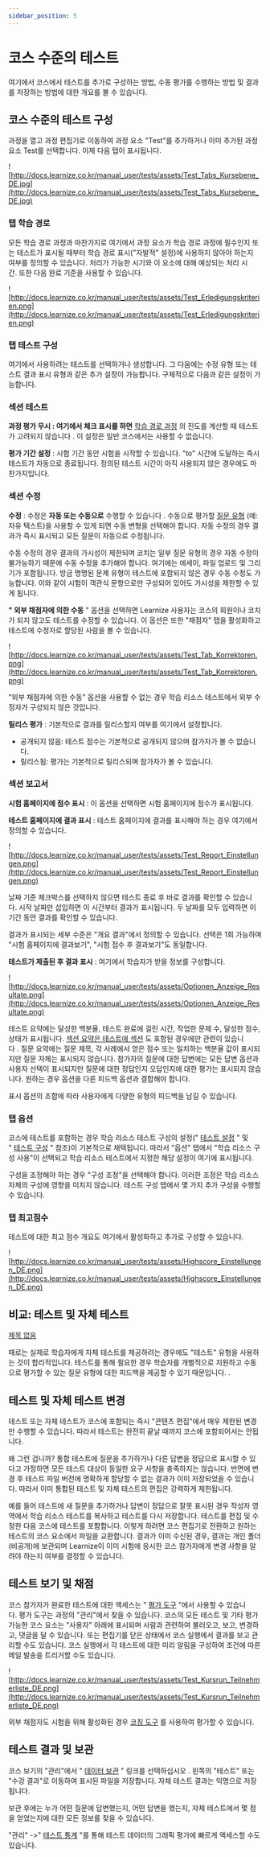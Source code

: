 ```yaml
---
sidebar_position: 5
---
```


# 코스 수준의 테스트

여기에서 코스에서 테스트를 추가로 구성하는 방법, 수동 평가를 수행하는 방법 및 결과를 저장하는 방법에 대한 개요를 볼 수 있습니다.

## 코스 수준의 테스트 구성

과정을 열고 과정 편집기로 이동하여 과정 요소 "Test"를 추가하거나 이미 추가된 과정 요소 Test를 선택합니다. 이제 다음 탭이 표시됩니다.

![http://docs.learnize.co.kr/manual_user/tests/assets/Test_Tabs_Kursebene_DE.jpg](http://docs.learnize.co.kr/manual_user/tests/assets/Test_Tabs_Kursebene_DE.jpg)

### 탭 학습 경로

모든 학습 경로 과정과 마찬가지로 여기에서 과정 요소가 학습 경로 과정에 필수인지 또는 테스트가 표시될 때부터 학습 경로 표시("자발적" 설정)에 사용하지 않아야 하는지 여부를 정의할 수 있습니다. 처리가 가능한 시기와 이 요소에 대해 예상되는 처리 시간. 또한 다음 완료 기준을 사용할 수 있습니다.

![http://docs.learnize.co.kr/manual_user/tests/assets/Test_Erledigungskriterien.png](http://docs.learnize.co.kr/manual_user/tests/assets/Test_Erledigungskriterien.png)

### 탭 테스트 구성

여기에서 사용하려는 테스트를 선택하거나 생성합니다. 그 다음에는 수정 유형 또는 테스트 결과 표시 유형과 같은 추가 설정이 가능합니다. 구체적으로 다음과 같은 설정이 가능합니다.

### **섹션 테스트**

**과정 평가 무시 : 여기에서 체크 표시를 하면** [학습 경로 과정](http://docs.learnize.co.kr/manual_user/course_create/Learning_path_course/) 의 진도를 계산할 때 테스트가 고려되지 않습니다 . 이 설정은 일반 코스에서는 사용할 수 없습니다.

**평가 기간 설정** : 시험 기간 동안 시험을 시작할 수 있습니다. "to" 시간에 도달하는 즉시 테스트가 자동으로 종료됩니다. 정의된 테스트 시간이 아직 사용되지 않은 경우에도 마찬가지입니다.

### **섹션 수정**

**수정** : 수정은 **자동 또는 수동으로** 수행할 수 있습니다 . 수동으로 평가할 [질문 유형](http://docs.learnize.co.kr/manual_user/tests/Test_question_types/) (예: 자유 텍스트)을 사용할 수 있게 되면 수동 변형을 선택해야 합니다. 자동 수정의 경우 결과가 즉시 표시되고 모든 질문이 자동으로 수정됩니다.

수동 수정의 경우 결과의 가시성이 제한되며 코치는 일부 질문 유형의 경우 자동 수정이 불가능하기 때문에 수동 수정을 추가해야 합니다. 여기에는 에세이, 파일 업로드 및 그리기가 포함됩니다. 방금 명명된 문제 유형이 테스트에 포함되지 않은 경우 수동 수정도 가능합니다. 이와 같이 시험이 객관식 문항으로만 구성되어 있어도 가시성을 제한할 수 있게 됩니다.

**" 외부 채점자에 의한 수동** " 옵션을 선택하면 Learnize 사용자는 코스의 회원이나 코치가 되지 않고도 테스트를 수정할 수 있습니다. 이 옵션은 또한 "채점자" 탭을 활성화하고 테스트에 수정자로 할당된 사람을 볼 수 있습니다.

![http://docs.learnize.co.kr/manual_user/tests/assets/Test_Tab_Korrektoren.png](http://docs.learnize.co.kr/manual_user/tests/assets/Test_Tab_Korrektoren.png)

"외부 채점자에 의한 수동" 옵션을 사용할 수 없는 경우 학습 리소스 테스트에서 외부 수정자가 구성되지 않은 것입니다.

**릴리스 평가** : 기본적으로 결과를 릴리스할지 여부를 여기에서 설정합니다.

- 공개되지 않음: 테스트 점수는 기본적으로 공개되지 않으며 참가자가 볼 수 없습니다.
- 릴리스됨: 평가는 기본적으로 릴리스되며 참가자가 볼 수 있습니다.

### **섹션 보고서**

**시험 홈페이지에 점수 표시** : 이 옵션을 선택하면 시험 홈페이지에 점수가 표시됩니다.

**테스트 홈페이지에 결과 표시** : 테스트 홈페이지에 결과를 표시해야 하는 경우 여기에서 정의할 수 있습니다.

![http://docs.learnize.co.kr/manual_user/tests/assets/Test_Report_Einstellungen.png](http://docs.learnize.co.kr/manual_user/tests/assets/Test_Report_Einstellungen.png)

날짜 기준 체크박스를 선택하지 않으면 테스트 종료 후 바로 결과를 확인할 수 있습니다. 시작 날짜만 삽입하면 이 시간부터 결과가 표시됩니다. 두 날짜를 모두 입력하면 이 기간 동안 결과를 확인할 수 있습니다.

결과가 표시되는 세부 수준은 "개요 결과"에서 정의할 수 있습니다. 선택은 1회 가능하며 "시험 홈페이지에 결과보기", "시험 접수 후 결과보기"도 동일합니다.

**테스트가 제출된 후 결과 표시** : 여기에서 학습자가 받을 정보를 구성합니다.

![http://docs.learnize.co.kr/manual_user/tests/assets/Optionen_Anzeige_Resultate.png](http://docs.learnize.co.kr/manual_user/tests/assets/Optionen_Anzeige_Resultate.png)

테스트 요약에는 달성한 백분율, 테스트 완료에 걸린 시간, 작업한 문제 수, 달성한 점수, 상태가 표시됩니다. [섹션 요약은 테스트에 섹션](http://docs.learnize.co.kr/manual_user/tests/Configure_tests/) 도 포함된 경우에만 관련이 있습니다 . 질문 요약에는 질문 제목, 각 사례에서 얻은 점수 또는 일치하는 백분율 값이 표시되지만 질문 자체는 표시되지 않습니다. 참가자의 질문에 대한 답변에는 모든 답변 옵션과 사용자 선택이 표시되지만 질문에 대한 정답인지 오답인지에 대한 평가는 표시되지 않습니다. 원하는 경우 옵션을 다른 피드백 옵션과 결합해야 합니다.

표시 옵션의 조합에 따라 사용자에게 다양한 유형의 피드백을 남길 수 있습니다.

### 탭 옵션

코스에 테스트를 포함하는 경우 학습 리소스 테스트 구성의 설정(" [테스트 설정](http://docs.learnize.co.kr/manual_user/tests/Test_settings/) " 및 " [테스트 구성](http://docs.learnize.co.kr/manual_user/tests/Configure_tests/) " 참조)이 기본적으로 채택됩니다. 따라서 "옵션" 탭에서 "학습 리소스 구성 사용"이 선택되고 학습 리소스 테스트에서 지정한 해당 설정이 여기에 표시됩니다.

구성을 조정해야 하는 경우 "구성 조정"을 선택해야 합니다. 이러한 조정은 학습 리소스 자체의 구성에 영향을 미치지 않습니다. 테스트 구성 탭에서 몇 가지 추가 구성을 수행할 수 있습니다.

### 탭 최고점수

테스트에 대한 최고 점수 개요도 여기에서 활성화하고 추가로 구성할 수 있습니다.

![http://docs.learnize.co.kr/manual_user/tests/assets/Highscore_Einstellungen_DE.png](http://docs.learnize.co.kr/manual_user/tests/assets/Highscore_Einstellungen_DE.png)

## 비교: 테스트 및 자체 테스트

[제목 없음](http://www.notion.so/580dfdc0970a4dbeb65e2a0589fd4009)

때로는 실제로 학습자에게 자체 테스트를 제공하려는 경우에도 "테스트" 유형을 사용하는 것이 합리적입니다. 테스트를 통해 필요한 경우 학습자를 개별적으로 지원하고 수동으로 평가할 수 있는 질문 유형에 대한 피드백을 제공할 수 있기 때문입니다. .

## 테스트 및 자체 테스트 변경

테스트 또는 자체 테스트가 코스에 포함되는 즉시 "콘텐츠 편집"에서 매우 제한된 변경만 수행할 수 있습니다. 따라서 테스트는 완전히 끝날 때까지 코스에 포함되어서는 안됩니다.

왜 그런 겁니까? 통합 테스트에 질문을 추가하거나 다른 답변을 정답으로 표시할 수 있다고 가정하면 모든 테스트 대상이 동일한 요구 사항을 충족하지는 않습니다. 반면에 변경 후 테스트 파일 버전에 명확하게 할당할 수 없는 결과가 이미 저장되었을 수 있습니다. 따라서 이미 통합된 테스트 및 자체 테스트의 편집은 강력하게 제한됩니다.

예를 들어 테스트에 새 질문을 추가하거나 답변이 정답으로 잘못 표시된 경우 작성자 영역에서 학습 리소스 테스트를 복사하고 테스트를 다시 저장합니다. 테스트를 편집 및 수정한 다음 코스에 테스트를 포함합니다. 이렇게 하려면 코스 편집기로 전환하고 원하는 테스트의 코스 요소에서 파일을 교환합니다. 결과가 이미 수신된 경우, 결과는 개인 폴더(비공개)에 보관되며 Learnize이 이미 시험에 응시한 코스 참가자에게 변경 사항을 알려야 하는지 여부를 결정할 수 있습니다.

## 테스트 보기 및 채점

코스 참가자가 완료한 테스트에 대한 액세스는 " [평가 도구](http://docs.learnize.co.kr/manual_user/course_operation/Assessing_tests/) "에서 사용할 수 있습니다. 평가 도구는 과정의 "관리"에서 찾을 수 있습니다. 코스의 모든 테스트 및 기타 평가 가능한 코스 요소는 "사용자" 아래에 표시되며 사람과 관련하여 불러오고, 보고, 변경하고, 댓글을 달 수 있습니다. 또는 편집기를 닫은 상태에서 코스 실행에서 결과를 보고 관리할 수도 있습니다. 코스 실행에서 각 테스트에 대한 미리 알림을 구성하여 조건에 따른 메일 발송을 트리거할 수도 있습니다.

![http://docs.learnize.co.kr/manual_user/tests/assets/Test_Kursrun_Teilnehmerliste_DE.png](http://docs.learnize.co.kr/manual_user/tests/assets/Test_Kursrun_Teilnehmerliste_DE.png)

외부 채점자도 시험을 위해 활성화된 경우 [코칭 도구](http://docs.learnize.co.kr/manual_user/e-assessment/Coaching/) 를 사용하여 평가할 수 있습니다.

## 테스트 결과 및 보관

코스 보기의 "관리"에서 " [데이터 보관](http://docs.learnize.co.kr/manual_user/course_operation/Using_Course_Tools/#archive) " 링크를 선택하십시오 . 왼쪽의 "테스트" 또는 "수강 결과"로 이동하여 표시된 파일을 저장합니다. 자체 테스트 결과는 익명으로 저장됩니다.

보관 후에는 누가 어떤 질문에 답변했는지, 어떤 답변을 했는지, 자체 테스트에서 몇 점을 얻었는지에 대한 모든 정보를 찾을 수 있습니다.

"관리" ->" [테스트 통계](http://docs.learnize.co.kr/manual_user/course_operation/Using_Course_Tools/#statistics) "를 통해 테스트 데이터의 그래픽 평가에 빠르게 액세스할 수도 있습니다.